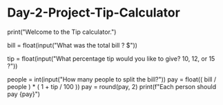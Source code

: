 # Day-2-Project-Tip-Calculator



print("Welcome to the Tip calculator.")

bill = float(input("What was the total bill ? $"))

tip = float(input("What percentage tip would you like to give? 10, 12, or 15 ?"))

people = int(input("How many people to split the bill?"))
pay = float(( bill / people ) * ( 1 +  tip / 100 ))
pay = round(pay, 2)
print(f"Each person should pay {pay}")
